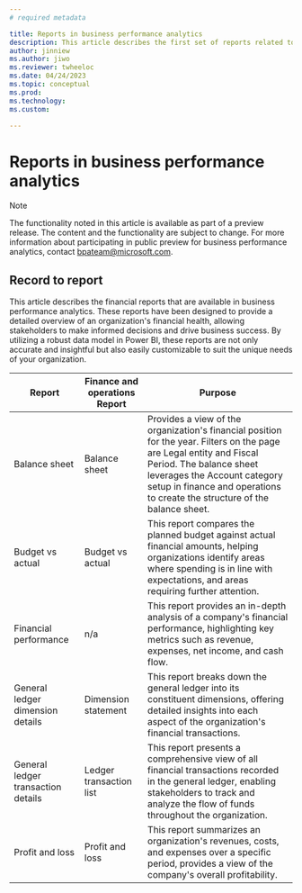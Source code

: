 ```yaml
---
# required metadata

title: Reports in business performance analytics
description: This article describes the first set of reports related to the record to report value chain in business performance analytics
author: jinniew
ms.author: jiwo
ms.reviewer: twheeloc 
ms.date: 04/24/2023
ms.topic: conceptual
ms.prod: 
ms.technology:
ms.custom:

---
```


# Reports in business performance analytics

>[!NOTE]
>The functionality noted in this article is available as part of a preview release. The content and the functionality are subject to change. 
>For more information about participating in public preview for business performance analytics, contact bpateam@microsoft.com.


## Record to report 
This article describes the financial reports that are available in business performance analytics. 
These reports have been designed to provide a detailed overview of an organization's financial health, allowing stakeholders to make informed decisions and drive 
business success. By utilizing a robust data model in Power BI, these reports are not only accurate and insightful but also easily customizable to suit the unique needs of your organization.


| Report                              | Finance and operations Report              | Purpose                                         |
| ----------------------------------- | ----------------------- | ----------------------------------------------- |
| Balance sheet                     | Balance sheet           | Provides a view of the organization's financial position for the year. Filters on the page are Legal entity and Fiscal Period. The balance sheet leverages the Account category setup in finance and operations to create the structure of the balance sheet. |
| Budget vs actual                   | Budget vs actual        | This report compares the planned budget against actual financial amounts, helping organizations identify areas where spending is in line with expectations, and areas requiring further attention.              |
| Financial performance              | n/a                     | This report provides an in-depth analysis of a company's financial performance, highlighting key metrics such as revenue, expenses, net income, and cash flow.                                                             |
| General ledger dimension details   | Dimension statement     | This report breaks down the general ledger into its constituent dimensions, offering detailed insights into each aspect of the organization's financial transactions.                                                      |
| General ledger transaction details | Ledger transaction list | This report presents a comprehensive view of all financial transactions recorded in the general ledger, enabling stakeholders to track and analyze the flow of funds throughout the organization.                          |
| Profit and loss                    | Profit and loss         | This report summarizes an organization's revenues, costs, and expenses over a specific period, provides a view of the company's overall profitability.                                                                           |
